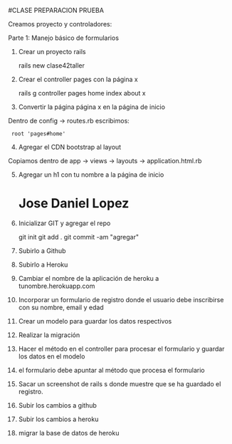 #CLASE PREPARACION PRUEBA

Creamos proyecto y controladores:

Parte 1: Manejo básico de formularios
1. Crear un proyecto rails
	
	rails new clase42taller

2. Crear el controller pages con la página x

	rails g controller pages home index about x

3. Convertir la página página x en la página de inicio

Dentro de config -> routes.rb escribimos:

	 root 'pages#home'

4. Agregar el CDN bootstrap al layout

Copiamos dentro de app -> views -> layouts -> application.html.rb


5. Agregar un h1 con tu nombre a la página de inicio

	<h1 class="text-uppercase text-center">Jose Daniel Lopez</h1>


6. Inicializar GIT y agregar el repo

	git init
	git add .
	git commit -am "agregar"

7. Subirlo a Github



8. Subirlo a Heroku
9. Cambiar el nombre de la aplicación de heroku a tunombre.herokuapp.com
10. Incorporar un formulario de registro donde el usuario debe inscribirse con su nombre, email y edad
11. Crear un modelo para guardar los datos respectivos
12. Realizar la migración
13. Hacer el método en el controller para procesar el formulario y guardar los datos en el modelo
14. el formulario debe apuntar al método que procesa el formulario
15. Sacar un screenshot de rails s donde muestre que se ha guardado el registro.
16. Subir los cambios a github
17. Subir los cambios a heroku
18. migrar la base de datos de heroku

